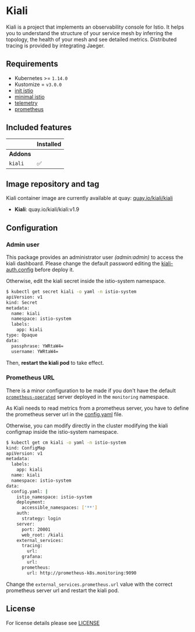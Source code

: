 # Kiali

Kiali is a project that implements an observability console for Istio. It helps you to understand the
structure of your service mesh by inferring the topology, the health of your mesh and see detailed metrics. Distributed
tracing is provided by integrating Jaeger.

## Requirements

- Kubernetes >= `1.14.0`
- Kustomize = `v3.0.0`
- [init istio](../init/)
- [minimal istio](../minimal/)
- [telemetry](../telemetry)
- [prometheus](https://github.com/sighupio/fury-kubernetes-monitoring/tree/v1.3.0/katalog/prometheus-operated)


## Included features

|                          | Installed          |
|--------------------------|--------------------|
| **Addons**               |                    |
| `kiali`                  | :white_check_mark: |


## Image repository and tag

Kiali container image are currently available at quay: [quay.io/kiali/kiali](https://quay.io/repository/kiali/kiali)

- **Kiali**: quay.io/kiali/kiali:v1.9

## Configuration

### Admin user

This package provides an administrator user *(admin:admin)* to access the kiali dashboard. Please change the default
password editing the [kiali-auth.config](configuration/kiali-auth.config) before deploy it. 

Otherwise, edit the kiali secret inside the istio-system namespace.

```bash
$ kubectl get secret kiali -o yaml -n istio-system
apiVersion: v1
kind: Secret
metadata:
  name: kiali
  namespace: istio-system
  labels:
    app: kiali
type: Opaque
data:
  passphrase: YWRtaW4=
  username: YWRtaW4=
```

Then, **restart the kiali pod** to take effect.

### Prometheus URL

There is a minor configuration to be made if you don't have the default
[`prometheus-operated`](https://github.com/sighupio/fury-kubernetes-monitoring/tree/v1.3.0/katalog/prometheus-operated)
server deployed in the `monitoring` namespace.

As Kiali needs to read metrics from a prometheus server, you have to define the prometheus server url in the
[config.yaml](configuration/config.yaml) file.

Otherwise, you can modify directly in the cluster modifying the kiali configmap inside the istio-system namespace.

```bash
$ kubectl get cm kiali -o yaml -n istio-system
kind: ConfigMap
apiVersion: v1
metadata:
  labels:
    app: kiali
  name: kiali
  namespace: istio-system
data:
  config.yaml: |
    istio_namespace: istio-system
    deployment:
      accessible_namespaces: ['**']
    auth:
      strategy: login
    server:
      port: 20001
      web_root: /kiali
    external_services:
      tracing:
        url:
      grafana:
        url:
      prometheus:
        url: http://prometheus-k8s.monitoring:9090
```

Change the `external_services.prometheus.url` value with the correct prometheus server url and restart the kiali pod.


## License

For license details please see [LICENSE](../../../LICENSE)
